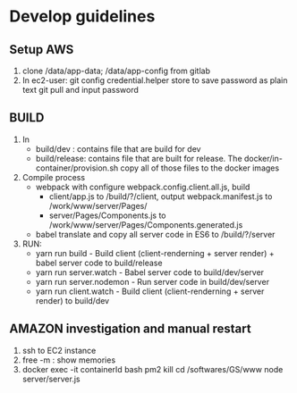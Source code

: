 # Develop guidelines

## Setup AWS
1. clone /data/app-data; /data/app-config from gitlab
2. In ec2-user:
   git config credential.helper store to save password as plain text 
   git pull and input password
			
## BUILD
1. In 
   - build/dev : contains file that are build for dev
   - build/release: contains file that are built for release.
     The docker/in-container/provision.sh copy all of those files to the docker images
2. Compile process
   - webpack with configure webpack.config.client.all.js, build
     + client/app.js to /build/?/client, output webpack.manifest.js to /work/www/server/Pages/ 
     + server/Pages/Components.js to /work/www/server/Pages/Components.generated.js
   - babel translate and copy all server code in ES6 to /build/?/server
2. RUN:
   - yarn run build - Build client (client-renderning + server render) + babel server code to build/release
   - yarn run server.watch - Babel server code to build/dev/server
   - yarn run server.nodemon - Run server code in build/dev/server
   - yarn run client.watch - Build client (client-renderning + server render) to build/dev
  
## AMAZON investigation and manual restart
1. ssh to EC2 instance
2. free -m : show memories
3. docker exec -it containerId bash
   pm2 kill
   cd /softwares/GS/www
   node server/server.js
